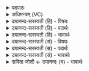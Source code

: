 <details><summary>पदपाठः</summary>

यत्। ह॒वि॒ष्य᳖म्। ऋ॒तु॒श इत्यृ॑तु॒ऽशः। दे॒व॒यान॒मिति॑ देव॒ऽयान॑म्। त्रिः। मानु॑षाः। परि॑। अश्व॑म्। नय॑न्ति। अत्र॑। पू॒ष्णः। प्र॒थ॒मः। भा॒गः। ए॒ति॒। य॒ज्ञम्। दे॒वेभ्यः॑। प्र॒ति॒वे॒दय॒न्निति॑ प्रतिऽवे॒दय॑न्। अ॒जः। २७।
</details>

<details><summary>अधिमन्त्रम् (VC)</summary>

- यज्ञो देवता
- प्रजापतिर्ऋषिः
- त्रिष्टुप्
- धैवतः
</details>

<details><summary>दयानन्द-सरस्वती (हि) - विषयः</summary>

फिर किससे कौन क्या करते हैं, इस विषय को अगले मन्त्र में कहा है ॥
</details>

<details><summary>दयानन्द-सरस्वती (हि) - पदार्थः</summary>

पदार्थान्वयभाषाः -  (यत्) जो (मानुषाः) मनुष्य (ऋतुशः) ऋतु-ऋतु के योग्य (हविष्यम्) होम में चढ़ाने के पदार्थों के लिये हितकारी (देवयानम्) दिव्य गुणवाले विद्वानों की प्राप्ति कराने हारे (अश्वम्) शीघ्रगामी प्राणी की (त्रिः) तीन वार (परि, नयन्ति) सब ओर पहुँचाते हैं वा जो (अत्र) इस संसार में (पूष्णः) पुष्टिसम्बन्धी (प्रथमः) प्रथम (भागः) सेवने योग्य (देवेभ्यः) विद्वानों के लिये (यज्ञम्) सत्कार को (प्रतिवेदयन्) जनाता हुआ (अजः) विशेष पशु बकरा (एति) प्राप्त होता है, वह सदा रक्षा करने योग्य है ॥२६ ॥
</details>

<details><summary>दयानन्द-सरस्वती (हि) - भावार्थः</summary>

भावार्थभाषाः -  जो मनुष्य ऋतु-ऋतु के प्रति उनके गुणों के अनुकूल आहार विहारों को करते तथा घोड़ा और बकरा आदि पशुओं से सङ्गत हुए कामों को करते हैं, वे अत्यन्त सुख को पाते हैं ॥२७ ॥
</details>

<details><summary>दयानन्द-सरस्वती (सं) - विषयः</summary>

पुनः केन के किं कुर्वन्तीत्याह ॥
</details>

<details><summary>दयानन्द-सरस्वती (सं) - पदार्थः</summary>

पदार्थान्वयभाषाः -  यद्ये मानुषा ऋतुशो हविष्यं देवयानमश्वं त्रिः परिनयन्ति योऽत्र पूष्णः प्रथमो भागो देवेभ्यो यज्ञं प्रतिवेदयन्नज एति स सदा रक्षणीयः ॥२७ ॥
</details>

<details><summary>दयानन्द-सरस्वती (सं) - भावार्थः</summary>

भावार्थभाषाः -  ये प्रत्यृत्वाहारविहारान् कुर्वन्त्यश्वाजादिपशुभ्यः सङ्गतानि कार्याणि कुर्वन्ति, तेऽत्यन्तं सुखं लभन्ते ॥२७ ॥
</details>

<details><summary>सविता जोशी ← दयानन्दः (म) - भावार्थः</summary>

भावार्थभाषाः -  जी माणसे ऋतुंचे गुणधर्म जाणून त्यानुसार आहार-विहार करतात व घोडे, बकरे इत्यादी पशू बाळगून कार्य करतात ते अत्यंत सुख प्राप्त करतात.
</details>